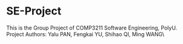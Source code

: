 # SE-Project
This is the Group Project of COMP3211 Software Engineering, PolyU.\
Project Authors: Yalu PAN, Fengkai YU, Shihao QI, Ming WANG\




